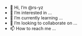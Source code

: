 - 👋 Hi, I’m @rs-yz
- 👀 I’m interested in ...
- 🌱 I’m currently learning ...
- 💞️ I’m looking to collaborate on ...
- 📫 How to reach me ...

<!---
rs-yz/rs-yz is a ✨ special ✨ repository because its `README.md` (this file) appears on your GitHub profile.
You can click the Preview link to take a look at your changes.
--->
